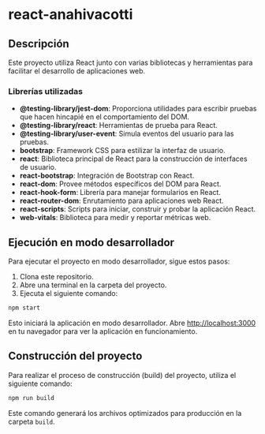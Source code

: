 # react-anahivacotti

## Descripción

Este proyecto utiliza React junto con varias bibliotecas y herramientas para facilitar el desarrollo de aplicaciones web.

### Librerías utilizadas

- **@testing-library/jest-dom**: Proporciona utilidades para escribir pruebas que hacen hincapié en el comportamiento del DOM.
- **@testing-library/react**: Herramientas de prueba para React.
- **@testing-library/user-event**: Simula eventos del usuario para las pruebas.
- **bootstrap**: Framework CSS para estilizar la interfaz de usuario.
- **react**: Biblioteca principal de React para la construcción de interfaces de usuario.
- **react-bootstrap**: Integración de Bootstrap con React.
- **react-dom**: Provee métodos específicos del DOM para React.
- **react-hook-form**: Librería para manejar formularios en React.
- **react-router-dom**: Enrutamiento para aplicaciones web React.
- **react-scripts**: Scripts para iniciar, construir y probar la aplicación React.
- **web-vitals**: Biblioteca para medir y reportar métricas web.

## Ejecución en modo desarrollador

Para ejecutar el proyecto en modo desarrollador, sigue estos pasos:

1. Clona este repositorio.
2. Abre una terminal en la carpeta del proyecto.
3. Ejecuta el siguiente comando:

```bash
npm start
```

Esto iniciará la aplicación en modo desarrollador. Abre [http://localhost:3000](http://localhost:3000) en tu navegador para ver la aplicación en funcionamiento.

## Construcción del proyecto

Para realizar el proceso de construcción (build) del proyecto, utiliza el siguiente comando:

```bash
npm run build
```

Este comando generará los archivos optimizados para producción en la carpeta `build`.